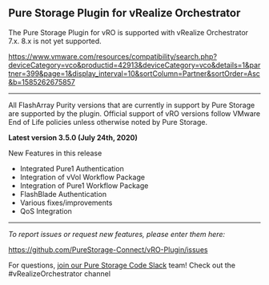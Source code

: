 
<!-- wp:heading -->
<h2>Pure Storage Plugin for vRealize Orchestrator</h2>
<!-- /wp:heading -->

<!-- wp:paragraph -->
<p>The Pure Storage Plugin for vRO is supported with vRealize Orchestrator 7.x. 8.x is not yet supported.</p>
<!-- /wp:paragraph -->

<!-- wp:paragraph -->
<p><a href="https://www.vmware.com/resources/compatibility/search.php?deviceCategory=vco&amp;productid=42913&amp;deviceCategory=vco&amp;details=1&amp;partner=399&amp;page=1&amp;display_interval=10&amp;sortColumn=Partner&amp;sortOrder=Asc&amp;b=1585262675857">https://www.vmware.com/resources/compatibility/search.php?deviceCategory=vco&amp;productid=42913&amp;deviceCategory=vco&amp;details=1&amp;partner=399&amp;page=1&amp;display_interval=10&amp;sortColumn=Partner&amp;sortOrder=Asc&amp;b=1585262675857</a></p>
<!-- /wp:paragraph -->

<!-- wp:separator -->
<hr class="wp-block-separator"/>
<!-- /wp:separator -->

<!-- wp:paragraph -->
<p>All FlashArray Purity versions that are currently in support by Pure Storage are supported by the plugin. Official support of vRO versions follow VMware End of Life policies unless otherwise noted by Pure Storage.</p>
<!-- /wp:paragraph -->

<!-- wp:paragraph -->
<p><strong>Latest version 3.5.0 (July 24th, 2020)</strong></p>
<!-- /wp:paragraph -->

<!-- wp:paragraph -->
<p>New Features in this release</p>
<!-- /wp:paragraph -->

<ul>
<li>Integrated Pure1 Authentication</li>
<li>Integration of vVol Workflow Package</li>
<li>Integration of Pure1 Workflow Package</li>
<li>FlashBlade Authentication</li>
<li>Various fixes/improvements</li>
<li>QoS Integration</li>
</ul>

<!-- wp:separator -->
<hr class="wp-block-separator"/>
<!-- /wp:separator -->

<!-- wp:paragraph -->
<p><em>To report issues or request new features, please enter them here:</em></p>
<!-- /wp:paragraph -->

<!-- wp:paragraph -->
<p><a href="https://github.com/PureStorage-Connect/vRO-Plugin/issues">https://github.com/PureStorage-Connect/vRO-Plugin/issues</a></p>
<!-- /wp:paragraph -->

<!-- wp:paragraph -->
<p>For questions,&nbsp;<a href="https://codeinvite.purestorage.com/">join our Pure Storage Code Slack</a>&nbsp;team! Check out the #vRealizeOrchestrator channel</p>
<!-- /wp:paragraph -->
